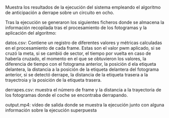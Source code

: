 Muestra los resultados de la ejecución del sistema empleando el algoritmo de anticipación a derrape sobre un circuito en ocho.

Tras la ejecución se generaron los siguientes ficheros donde se almacena la información recopilada tras el procesamiento de los fotogramas y la aplicación del algoritmo:


datos.csv: Contiene un registro de diferentes valores y métricas calculadas en el procesamiento de cada frame. Estas son el valor pwm aplicado, si se cruzó la meta, si se cambió de sector, el tiempo por vuelta en caso de haberla cruzado, el momento en el que se obtuvieron los valores, la diferencia de tiempo con el fotograma anterior, la posición d ela etiqueta delantera, la distancia a la posición de la etiqueta delantera del fotograma anterior, si se detectó derrape, la distancia  de la etiqueta trasera a la trayectroia y la posición de la etiqueta trasera.

derrapes.csv: muestra el número de frame y la distancia a la trayectoria de los fotogramas donde el coche se encontraba derrapando.

output.mp4: vídeo de salida donde se muestra la ejecución junto con alguna información sobre la ejecución superpuesta
